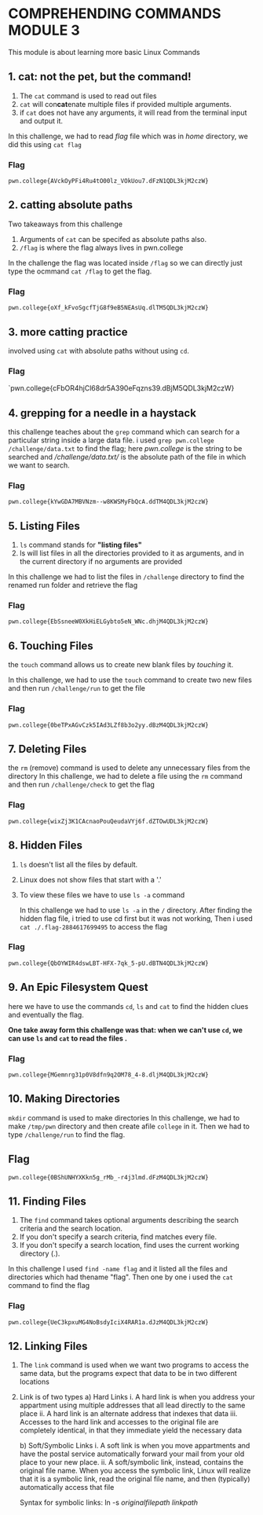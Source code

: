 # COMPREHENDING COMMANDS MODULE 3
This module is about learning more basic Linux Commands

## 1. cat: not the pet, but the command!
1. The `cat` command is used to read out files
2. `cat` will con**cat**enate multiple files if provided multiple arguments.
3. if `cat` does not have any arguments, it will read from the terminal input and output it.

In this challenge, we had to read _flag_ file which was in _home_ directory, we did this using `cat flag`

### Flag
`pwn.college{AVckOyPFi4Ru4tO00lz_VOkUou7.dFzN1QDL3kjM2czW}`

## 2. catting absolute paths
Two takeaways from this challenge
1. Arguments of `cat` can be specifed as absolute paths also.
2. `/flag` is where the flag always lives in pwn.college

In the challenge the flag was located inside `/flag` so we can directly just type the ocmmand `cat /flag` to get the flag.

### Flag
`pwn.college{oXf_kFvoSgcfTjG8f9eB5NEAsUq.dlTM5QDL3kjM2czW}`

## 3. more catting practice
involved using `cat` with absolute paths without using `cd`.

### Flag
`pwn.college{cFbOR4hjCl68dr5A390eFqzns39.dBjM5QDL3kjM2czW}

## 4. grepping for a needle in a haystack
this challenge teaches about the `grep` command which can search for a particular string inside a large data file.
i used `grep pwn.college /challenge/data.txt` to find the flag; here _pwn.college_ is the string to be searched and _/challenge/data.txt/_ is the absolute path of the file in which we want to search.

### Flag
`pwn.college{kYwGDA7MBVNzm--w8KWSMyFbQcA.ddTM4QDL3kjM2czW}`

## 5. Listing Files
1. `ls` command stands for **"listing files"**
2. ls will list files in all the directories provided to it as arguments, and in the current directory if no arguments are provided

In this challenge we had to list the files in `/challenge` directory to find the renamed run folder and retrieve the flag

### Flag
`pwn.college{EbSsneeW0XkHiELGybto5eN_WNc.dhjM4QDL3kjM2czW}`

## 6. Touching Files
the `touch` command allows us to create new blank files by _touching_ it.

In this challenge, we had to use the `touch` command to create two new files and then run `/challenge/run` to get the file

### Flag
`pwn.college{0beTPxAGvCzk5IAd3LZf8b3o2yy.dBzM4QDL3kjM2czW}`

## 7. Deleting Files
the `rm` (remove) command is used to delete any unnecessary files from the directory
In this challenge, we had to delete a file using the `rm` command and then run `/challenge/check` to get the flag

### Flag
`pwn.college{wixZj3K1CAcnaoPouQeudaVYj6f.dZTOwUDL3kjM2czW}`

## 8. Hidden Files
1. `ls` doesn't list all the files by default.
2. Linux does not show files that start with a '.'
3. To view these files we have to use `ls -a` command

   In this challenge we had to use `ls -a` in the `/` directory. After finding the hidden flag file, i tried to use cd first but it was not working, Then i used `cat ./.flag-2884617699495` to access the flag

### Flag
`pwn.college{QbOYWIR4dswLBT-HFX-7qk_5-pU.dBTN4QDL3kjM2czW}`

## 9. An Epic Filesystem Quest
here we have to use the commands `cd`, `ls` and `cat` to find the hidden clues and eventually the flag.

**One take away form this challenge was that: when we can't use `cd`, we can use `ls` and `cat` to read the files .**

### Flag
`pwn.college{MGemnrg31p0V8dfn9q2OM78_4-8.dljM4QDL3kjM2czW}`

## 10. Making Directories
`mkdir` command is used to make directories
In this challenge, we had to make `/tmp/pwn` directory and then create afile `college` in it. Then we had to type `/challenge/run` to find the flag.

## Flag
`pwn.college{0BShUNHYXKkn5g_rMb_-r4j3lmd.dFzM4QDL3kjM2czW}`

## 11. Finding Files
1. The `find` command takes optional arguments describing the search criteria and the search location.
2. If you don't specify a search criteria, find matches every file.
3. If you don't specify a search location, find uses the current working directory (.).

In this challenge I used `find -name flag` and it listed all the files and directories which had thename "flag". Then one by one i used the `cat` command to find the flag 

### Flag
`pwn.college{UeC3kpxuMG4NoBsdyIciX4RAR1a.dJzM4QDL3kjM2czW}`

## 12. Linking Files
1. The `link` command is used when we want two programs to access the same data, but the programs expect that data to be in two different locations
2. Link is of two types
   a) Hard Links
      i. A hard link is when you address your appartment using multiple addresses that all lead directly to the same place
      ii. A hard link is an alternate address that indexes that data
      iii. Accesses to the hard link and accesses to the original file are completely identical, in that they immediate yield the necessary data
   
   b) Soft/Symbolic Links
      i.  A soft link is when you move appartments and have the postal service automatically forward your mail from your old             place to your new place.
      ii. A soft/symbolic link, instead, contains the original file name. When you access the symbolic link, Linux will realize 
         that it is a symbolic link, read the original file name, and then (typically) automatically access that file

   Syntax for symbolic links:  ln -s _originalfilepath linkpath_ 




    

